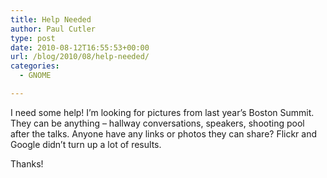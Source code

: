 ```yaml
---
title: Help Needed
author: Paul Cutler
type: post
date: 2010-08-12T16:55:53+00:00
url: /blog/2010/08/help-needed/
categories:
  - GNOME

---
```

I need some help! I&#8217;m looking for pictures from last year&#8217;s Boston Summit. They can be anything &#8211; hallway conversations, speakers, shooting pool after the talks. Anyone have any links or photos they can share? Flickr and Google didn&#8217;t turn up a lot of results.

Thanks!